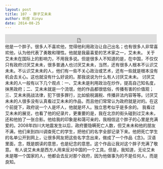 ```yaml
---
layout: post
title: 107 - 胖子艾未未
author: 昕煜 Xinyu
date: 2014-08-25
---
```


<iframe src="https://archive.org/embed/slowchinese_201909/Slow_Chinese_107.mp3" width="500" height="30" frameborder="0" webkitallowfullscreen="true" mozallowfullscreen="true" allowfullscreen></iframe>
他是一个胖子。很多人不喜欢他，觉得他利用政治让自己出名；也有很多人非常喜欢他，认为他代表了勇敢和理性。他就是我最喜爱的艺术家之一，艾未未。
关于艾未未在国际上的影响力，不用我多说。但是很多人不知道的是，在中国，不仅仅只有政府讨厌艾未未，很多普通人也讨厌艾未未，当然，还有很多人根本不认识艾未未。不认识艾未未的人，他们有一些不关心政治或艺术，还有一些就是根本没有机会去关心。这也就没有什么好说的。那我说说为什么有人讨厌艾未未。
讨厌艾未未的人一般有以下几个观点：一、艾未未是利用政治在炒作，提高自己知名度，抹黑政府；二、艾未未就是一个流氓，他的作品都很低俗，传播有害的价值观；三、艾未未挑战法律，犯下很多罪行，比如偷税漏税、传播非法内容等等。讨厌艾未未的人很多没有认真看过艾未未的作品，而且他们常常认为政府就是对的。在这个前提下，政府说一个人是坏人，他就是坏人。独立思考似乎是多余的。
我看过艾未未的展览，也看了他的纪录片，更重要的是，我在北京的街头碰到过艾未未，还和他拍了一张合影。他给我的印象是和蔼可亲的，我相信这个胖子的心里是充满爱的。2008年四川大地震发生以后，政府要隐瞒死亡人数，但艾未未和他的朋友不满，他们来到四川调查死亡的学生，把他们的名字全部记录下来。他把死亡学生的名单公开到网上，让很多网友把这些名字念出来，做成了一个作品《念》。汉语里面，念，既是朗读的意思，也是纪念的意思。这个作品让我对这个胖子充满了敬意。
有人说艾未未是西方人用来反对中国的一个工具。但是，我知道，无论艾未未是哪一个国家的人，他都会去反对那个政府，因为他做事为的不是任何人，而是良知。
